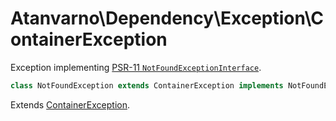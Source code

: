 # Atanvarno\Dependency\Exception\ContainerException
Exception implementing [PSR-11 `NotFoundExceptionInterface`](http://www.php-fig.org/psr/psr-11/#23-psrcontainernotfoundexceptioninterface).

```php
class NotFoundException extends ContainerException implements NotFoundExceptionInterface {}
```
Extends [ContainerException](ContainerException.md).
